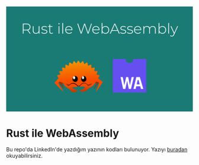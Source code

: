 ![Main Logo](/header.png)

# Rust ile WebAssembly

Bu repo'da LinkedIn'de yazdığım yazının kodları bulunuyor. Yazıyı [buradan](https://www.linkedin.com/pulse/rust-ile-webassembly-yaz%25C4%25B1yoruz-ahmetcan-aksu/?trackingId=HYV97J0LS96u8vtsNryQpw%3D%3D) okuyabilirsiniz.
